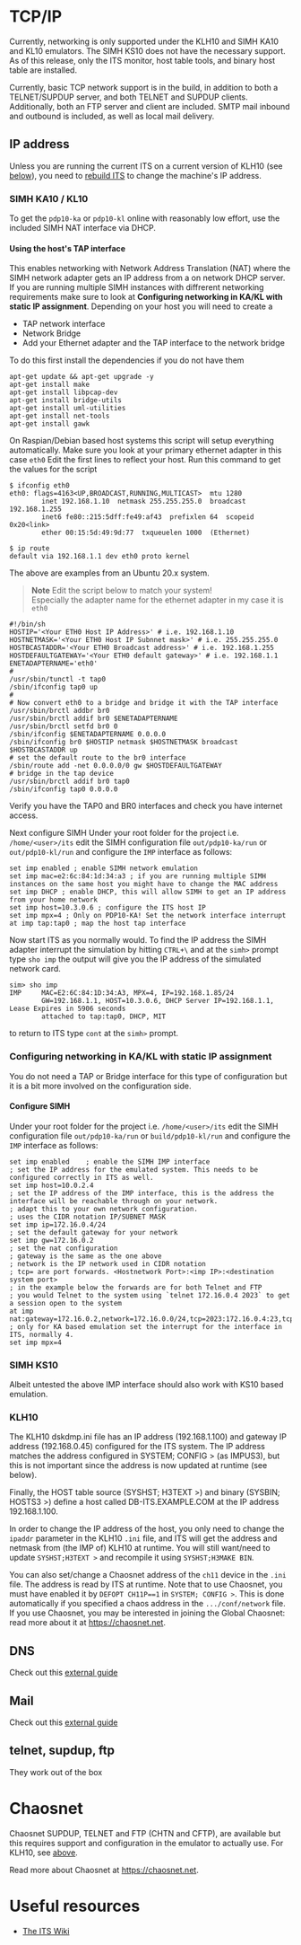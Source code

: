 # TCP/IP

Currently, networking is only supported under the KLH10 and SIMH KA10
and KL10 emulators. The SIMH KS10 does not have the necessary
support. As of this release, only the ITS monitor, host table tools,
and binary host table are installed.

Currently, basic TCP network support is in the build, in addition to
both a TELNET/SUPDUP server, and both TELNET and SUPDUP clients.
Additionally, both an FTP server and client are included.
SMTP mail inbound and outbound is included,
as well as local mail delivery.

## IP address
Unless you are running the current ITS on a current version of KLH10 (see [below](#KLH10)),
you need to [rebuild ITS](NITS.md) to change the machine's IP address.

### SIMH KA10 / KL10
To get the `pdp10-ka` or `pdp10-kl` online with reasonably low effort, use the included SIMH NAT interface via DHCP.

#### Using the host's TAP interface
This enables networking with Network Address Translation (NAT) where the SIMH network adapter gets an IP address from a on network DHCP server. If you are running multiple SIMH instances with diffrerent networking requirements make sure to look at **Configuring networking in KA/KL with static IP assignment**.
Depending on your host you will need to create a 
- TAP network interface
- Network Bridge
- Add your Ethernet adapter and the TAP interface to the network bridge

To do this first install the dependencies if you do not have them
```
apt-get update && apt-get upgrade -y
apt-get install make
apt-get install libpcap-dev
apt-get install bridge-utils
apt-get install uml-utilities
apt-get install net-tools
apt-get install gawk
```

On Raspian/Debian based host systems this script will setup everything automatically.
Make sure you look at your primary ethernet adapter in this case `eth0`
Edit the first lines to reflect your host.
Run this command to get the values for the script
```
$ ifconfig eth0
eth0: flags=4163<UP,BROADCAST,RUNNING,MULTICAST>  mtu 1280
        inet 192.168.1.10  netmask 255.255.255.0  broadcast 192.168.1.255
        inet6 fe80::215:5dff:fe49:af43  prefixlen 64  scopeid 0x20<link>
        ether 00:15:5d:49:9d:77  txqueuelen 1000  (Ethernet)
        
$ ip route
default via 192.168.1.1 dev eth0 proto kernel        
```
The above are examples from an Ubuntu 20.x system.


> **Note**
>  Edit the script below to match your system!   
>  Especially the adapter name for the ethernet adapter in my case it is `eth0` 

```
#!/bin/sh
HOSTIP='<Your ETH0 Host IP Address>' # i.e. 192.168.1.10
HOSTNETMASK='<Your ETH0 Host IP Subnnet mask>' # i.e. 255.255.255.0
HOSTBCASTADDR='<Your ETH0 Broadcast address>' # i.e. 192.168.1.255
HOSTDEFAULTGATEWAY='<Your ETH0 default gateway>' # i.e. 192.168.1.1
ENETADAPTERNAME='eth0'
#
/usr/sbin/tunctl -t tap0
/sbin/ifconfig tap0 up
#
# Now convert eth0 to a bridge and bridge it with the TAP interface
/usr/sbin/brctl addbr br0
/usr/sbin/brctl addif br0 $ENETADAPTERNAME
/usr/sbin/brctl setfd br0 0
/sbin/ifconfig $ENETADAPTERNAME 0.0.0.0
/sbin/ifconfig br0 $HOSTIP netmask $HOSTNETMASK broadcast $HOSTBCASTADDR up
# set the default route to the br0 interface
/sbin/route add -net 0.0.0.0/0 gw $HOSTDEFAULTGATEWAY
# bridge in the tap device
/usr/sbin/brctl addif br0 tap0
/sbin/ifconfig tap0 0.0.0.0

```
Verify you have the TAP0 and BR0 interfaces and check you have internet access.

Next configure SIMH
Under your root folder for the project i.e. `/home/<user>/its` edit the SIMH configuration file `out/pdp10-ka/run` or `out/pdp10-kl/run` and configure the `IMP` interface as follows:
```
set imp enabled ; enable SIMH network emulation
set imp mac=e2:6c:84:1d:34:a3 ; if you are running multiple SIMH instances on the same host you might have to change the MAC address
set imp DHCP ; enable DHCP, this will allow SIMH to get an IP address from your home network
set imp host=10.3.0.6 ; configure the ITS host IP 
set imp mpx=4 ; Only on PDP10-KA! Set the network interface interrupt
at imp tap:tap0 ; map the host tap interface
```
Now start ITS as you normally would.
To find the IP address the SIMH adapter interrupt the simulation by hitting `CTRL+\` and at the `simh>` prompt type `sho imp` the output will give you the IP address of the simulated network card.

```
sim> sho imp
IMP     MAC=E2:6C:84:1D:34:A3, MPX=4, IP=192.168.1.85/24
        GW=192.168.1.1, HOST=10.3.0.6, DHCP Server IP=192.168.1.1, Lease Expires in 5906 seconds
        attached to tap:tap0, DHCP, MIT
```
to return to ITS type `cont` at the `simh>` prompt.

### Configuring networking in KA/KL with static IP assignment

You do not need a TAP or Bridge interface for this type of configuration but it is a bit more involved on the configuration side.
#### Configure SIMH
Under your root folder for the project i.e. `/home/<user>/its` edit the SIMH configuration file `out/pdp10-ka/run` or `build/pdp10-kl/run` and configure the `IMP` interface as follows:

```
set imp enabled    ; enable the SIMH IMP interface
; set the IP address for the emulated system. This needs to be configured correctly in ITS as well.
set imp host=10.0.2.4
; set the IP address of the IMP interface, this is the address the interface will be reachable through on your network.
; adapt this to your own network configuration. 
; uses the CIDR notation IP/SUBNET MASK
set imp ip=172.16.0.4/24 
; set the default gateway for your network
set imp gw=172.16.0.2
; set the nat configuration
; gateway is the same as the one above
; network is the IP network used in CIDR notation
; tcp= are port forwards. <Hostnetwork Port>:<imp IP>:<destination system port>
; in the example below the forwards are for both Telnet and FTP
; you would Telnet to the system using `telnet 172.16.0.4 2023` to get a session open to the system
at imp nat:gateway=172.16.0.2,network=172.16.0.0/24,tcp=2023:172.16.0.4:23,tcp=2021:172.16.0.4:21
; only for KA based emulation set the interrupt for the interface in ITS, normally 4.
set imp mpx=4
```
### SIMH KS10
Albeit untested the above IMP interface should also work with KS10 based emulation.

### KLH10
The KLH10 dskdmp.ini file has an IP address (192.168.1.100) and gateway IP
address (192.168.0.45) configured for the ITS system. The IP address
matches the address configured in SYSTEM; CONFIG > (as IMPUS3),
but this is not important since the address is now updated at runtime (see below).

Finally, the HOST table source (SYSHST; H3TEXT >) and binary (SYSBIN; HOSTS3 >)
define a host called DB-ITS.EXAMPLE.COM at the IP address 192.168.1.100.

In order to change the IP address of the host, you only need to change
the `ipaddr` parameter in the KLH10 `.ini` file, and ITS will get the
address and netmask from (the IMP of) KLH10 at runtime. You will still
want/need to update `SYSHST;H3TEXT >` and recompile it using `SYSHST;H3MAKE BIN`.

You can also set/change a Chaosnet address of the `ch11` device in the
`.ini` file. The address is read by ITS at runtime. Note that to use
Chaosnet, you must have enabled it by `DEFOPT CH11P==1` in `SYSTEM; CONFIG >`.
This is done automatically if you specified a chaos address in the `.../conf/network` file.
If you use Chaosnet, you may be interested in joining the Global
Chaosnet: read more about it at https://chaosnet.net.

## DNS
Check out this [external guide](https://its.victor.se/wiki/dqdev)

## Mail
Check out this [external guide](https://its.victor.se/wiki/mail-setup)

## telnet, supdup, ftp
They work out of the box


# Chaosnet
Chaosnet SUPDUP, TELNET and FTP (CHTN and CFTP), are available
but this requires support and configuration
in the emulator to actually use. For KLH10, see [above](#KLH10).

Read more about Chaosnet at https://chaosnet.net.


# Useful resources
- [The ITS Wiki](https://its.victor.se/wiki/start)
